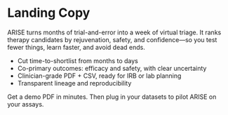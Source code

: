 # Landing Copy

ARISE turns months of trial-and-error into a week of virtual triage. It ranks therapy candidates by rejuvenation, safety, and confidence—so you test fewer things, learn faster, and avoid dead ends.

- Cut time-to-shortlist from months to days
- Co-primary outcomes: efficacy and safety, with clear uncertainty
- Clinician-grade PDF + CSV, ready for IRB or lab planning
- Transparent lineage and reproducibility

Get a demo PDF in minutes. Then plug in your datasets to pilot ARISE on your assays.
